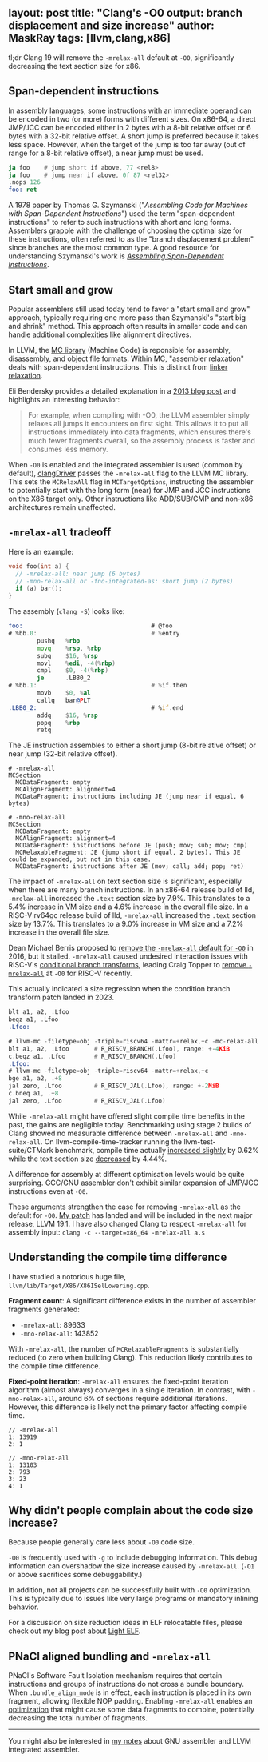 layout: post
title: "Clang's -O0 output: branch displacement and size increase"
author: MaskRay
tags: [llvm,clang,x86]
---

tl;dr Clang 19 will remove the `-mrelax-all` default at `-O0`, significantly decreasing the text section size for x86.

## Span-dependent instructions

In assembly languages, some instructions with an immediate operand can be encoded in two (or more) forms with different sizes.
On x86-64, a direct JMP/JCC can be encoded either in 2 bytes with a 8-bit relative offset or 6 bytes with a 32-bit relative offset.
A short jump is preferred because it takes less space. However, when the target of the jump is too far away (out of range for a 8-bit relative offset), a near jump must be used.

```asm
ja foo    # jump short if above, 77 <rel8>
ja foo    # jump near if above, 0f 87 <rel32>
.nops 126
foo: ret
```

A 1978 paper by Thomas G. Szymanski ("_Assembling Code for Machines with Span-Dependent Instructions_") used the term "span-dependent instructions" to refer to such instructions with short and long forms.
Assemblers grapple with the challenge of choosing the optimal size for these instructions, often referred to as the "branch displacement problem" since branches are the most common type.
A good resource for understanding Szymanski's work is [_Assembling Span-Dependent Instructions_](https://www.complang.tuwien.ac.at/anton/assembling-span-dependent.html).

<!-- more -->

## Start small and grow

Popular assemblers still used today tend to favor a "start small and grow" approach, typically requiring one more pass than Szymanski's "start big and shrink" method.
This approach often results in smaller code and can handle additional complexities like alignment directives.

In LLVM, the [MC library](https://blog.llvm.org/2010/04/intro-to-llvm-mc-project.html) (Machine Code) is reponsible for assembly, disassembly, and object file formats.
Within MC, "assembler relaxation" deals with span-dependent instructions. This is distinct from [linker relaxation](/blog/2021-03-14-the-dark-side-of-riscv-linker-relaxation).

Eli Bendersky provides a detailed explanation in a [2013 blog post](https://eli.thegreenplace.net/2013/01/03/assembler-relaxation) and highlights an interesting behavior:

> For example, when compiling with -O0, the LLVM assembler simply relaxes all jumps it encounters on first sight. This allows it to put all instructions immediately into data fragments, which ensures there's much fewer fragments overall, so the assembly process is faster and consumes less memory.

When `-O0` is enabled and the integrated assembler is used (common by default), [clangDriver](/blog/2021-03-28-compiler-driver-and-cross-compilation) passes the `-mrelax-all` flag to the LLVM MC library.
This sets the `MCRelaxAll` flag in `MCTargetOptions`, instructing the assembler to potentially start with the long form (near) for JMP and JCC instructions on the X86 target only. Other instructions like ADD/SUB/CMP and non-x86 architectures remain unaffected.

## `-mrelax-all` tradeoff

Here is an example:
```c
void foo(int a) {
  // -mrelax-all: near jump (6 bytes)
  // -mno-relax-all or -fno-integrated-as: short jump (2 bytes)
  if (a) bar();
}
```

The assembly (`clang -S`) looks like:
```asm
foo:                                    # @foo
# %bb.0:                                # %entry
        pushq   %rbp
        movq    %rsp, %rbp
        subq    $16, %rsp
        movl    %edi, -4(%rbp)
        cmpl    $0, -4(%rbp)
        je      .LBB0_2
# %bb.1:                                # %if.then
        movb    $0, %al
        callq   bar@PLT
.LBB0_2:                                # %if.end
        addq    $16, %rsp
        popq    %rbp
        retq
```

The JE instruction assembles to either a short jump (8-bit relative offset) or near jump (32-bit relative offset).

```
# -mrelax-all
MCSection
  MCDataFragment: empty
  MCAlignFragment: alignment=4
  MCDataFragment: instructions including JE (jump near if equal, 6 bytes)

# -mno-relax-all
MCSection
  MCDataFragment: empty
  MCAlignFragment: alignment=4
  MCDataFragment: instructions before JE (push; mov; sub; mov; cmp)
  MCRelaxableFragment: JE (jump short if equal, 2 bytes). This JE could be expanded, but not in this case.
  MCDataFragment: instructions after JE (mov; call; add; pop; ret)
```

The impact of `-mrelax-all` on text section size is significant, especially when there are many branch instructions.
In an x86-64 release build of lld, `-mrelax-all` increased the `.text` section size by 7.9%.
This translates to a 5.4% increase in VM size and a 4.6% increase in the overall file size.
In a RISC-V rv64gc release build of lld, `-mrelax-all` increased the `.text` section size by 13.7%.
This translates to a 9.0% increase in VM size and a 7.2% increase in the overall file size.

Dean Michael Berris proposed to [remove the `-mrelax-all` default for `-O0`](https://reviews.llvm.org/D21830) in 2016, but it stalled.
`-mrelax-all` caused undesired interaction issues with RISC-V's [conditional branch transforms](https://reviews.llvm.org/D108961), leading Craig Topper to [remove `-mrelax-all`](https://github.com/llvm/llvm-project/pull/88538) at `-O0` for RISC-V recently.

This actually indicated a size regression when the condition branch transform patch landed in 2023.
```asm
blt a1, a2, .Lfoo
beqz a1, .Lfoo
.Lfoo:

# llvm-mc -filetype=obj -triple=riscv64 -mattr=+relax,+c -mc-relax-all
blt a1, a2, .Lfoo       # R_RISCV_BRANCH(.Lfoo), range: +-4KiB
c.beqz a1, .Lfoo        # R_RISCV_BRANCH(.Lfoo)
.Lfoo:
# llvm-mc -filetype=obj -triple=riscv64 -mattr=+relax,+c
bge a1, a2, .+8
jal zero, .Lfoo         # R_RISCV_JAL(.Lfoo), range: +-2MiB
c.bneq a1, .+8
jal zero, .Lfoo         # R_RISCV_JAL(.Lfoo)
```

While `-mrelax-all` might have offered slight compile time benefits in the past, the gains are negligible today.
Benchmarking using stage 2 builds of Clang showed no measurable difference between `-mrelax-all` and `-mno-relax-all`.
On llvm-compile-time-tracker running the llvm-test-suite/CTMark benchmark, compile time actually [increased slightly](https://llvm-compile-time-tracker.com/compare.php?from=ef2ca97f48f1aee1483f0c29de5ba52979bec454&to=18376810f359dbd39d2a0aa0ddfc0f7f50eac199&stat=instructions%3Au) by 0.62% while the text section size [decreased](https://llvm-compile-time-tracker.com/compare.php?from=ef2ca97f48f1aee1483f0c29de5ba52979bec454&to=18376810f359dbd39d2a0aa0ddfc0f7f50eac199&stat=size-text) by 4.44%.

A difference for assembly at different optimisation levels would be quite surprising.
GCC/GNU assembler don't exhibit similar expansion of JMP/JCC instructions even at `-O0`.

These arguments strengthen the case for removing `-mrelax-all` as the default for `-O0`.
[My patch](https://github.com/llvm/llvm-project/pull/90013) has landed and will be included in the next major release, LLVM 19.1.
I have also changed Clang to respect `-mrelax-all` for assembly input: `clang -c --target=x86_64 -mrelax-all a.s`

## Understanding the compile time difference

I have studied a notorious huge file, `llvm/lib/Target/X86/X86ISelLowering.cpp`.

**Fragment count**: A significant difference exists in the number of assembler fragments generated:

* `-mrelax-all`:     89633
* `-mno-relax-all`: 143852

With `-mrelax-all`, the number of `MCRelaxableFragment`s is substantially reduced (to zero when building Clang).
This reduction likely contributes to the compile time difference.

**Fixed-point iteration**: `-mrelax-all` ensures the fixed-point iteration algorithm (almost always) converges in a single iteration.
In contrast, with `-mno-relax-all`, around 6% of sections require additional iterations.
However, this difference is likely not the primary factor affecting compile time.

```
// -mrelax-all
1: 13919
2: 1

// -mno-relax-all
1: 13103
2: 793
3: 23
4: 1
```

## Why didn't people complain about the code size increase?

Because people generally care less about `-O0` code size.

`-O0` is frequently used with `-g` to include debugging information.
This debug information can overshadow the size increase caused by `-mrelax-all`.
(`-O1` or above sacrifices some debuggability.)

In addition, not all projects can be successfully built with `-O0` optimization.
This is typically due to issues like very large programs or mandatory inlining behavior.

For a discussion on size reduction ideas in ELF relocatable files, please check out my blog post about [Light ELF](/blog/2024-04-01-light-elf-exploring-potential-size-reduction).

## PNaCl aligned bundling and `-mrelax-all`

PNaCl's Software Fault Isolation mechanism requires that certain instructions and groups of instructions do not cross a bundle boundary.
When `.bundle_align_mode` is in effect, each instruction is placed in its own fragment, allowing flexible NOP padding.
Enabling `-mrelax-all` enables an [optimization](http://reviews.llvm.org/D8072) that might cause some data fragments to combine, potentially decreasing the total number of fragments.

---

You might also be interested in [my notes](/blog/2023-05-08-assemblers) about GNU assembler and LLVM integrated assembler.
